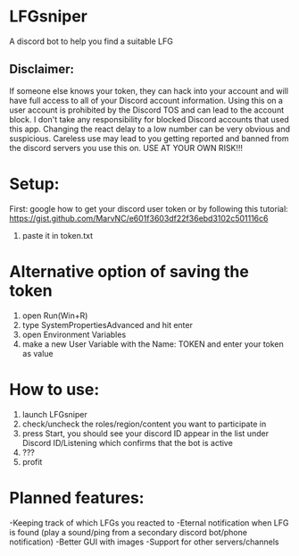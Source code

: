 # LFGsniper
A discord bot to help you find a suitable LFG

## Disclaimer:

If someone else knows your token, they can hack into your account and will have full access to all of your Discord account information.
Using this on a user account is prohibited by the Discord TOS and can lead to the account block.
I don't take any responsibility for blocked Discord accounts that used this app.
Changing the react delay to a low number can be very obvious and suspicious.
Careless use may lead to you getting reported and banned from the discord servers you use this on.
USE AT YOUR OWN RISK!!!


# Setup:
First: google how to get your discord user token or by following this tutorial: https://gist.github.com/MarvNC/e601f3603df22f36ebd3102c501116c6
1. paste it in token.txt

# Alternative option of saving the token
1. open Run(Win+R)
2. type SystemPropertiesAdvanced and hit enter
3. open Environment Variables
4. make a new User Variable with the Name: TOKEN and enter your token as value


# How to use:
1. launch LFGsniper
2. check/uncheck the roles/region/content you want to participate in
3. press Start, you should see your discord ID appear in the list under Discord ID/Listening which confirms that the bot is active
4. ???
5. profit


# Planned features:
-Keeping track of which LFGs you reacted to
-Eternal notification when LFG is found (play a sound/ping from a secondary discord bot/phone notification)
-Better GUI with images
-Support for other servers/channels

